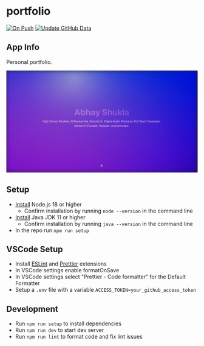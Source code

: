 # portfolio

[![On Push](https://github.com/shuklabhay/portfolio/actions/workflows/push.yml/badge.svg)](https://github.com/shuklabhay/portfolio/actions/workflows/push.yml/badge.svg)
[![Update GitHub Data](https://github.com/shuklabhay/portfolio/actions/workflows/ghdata.yml/badge.svg)](https://github.com/shuklabhay/portfolio/actions/workflows/ghdata.yml/badge.svg)

## App Info

Personal portfolio.

![Home Page](src/static/home_page.png)

## Setup

- [Install](https://nodejs.org/en/download) Node.js 18 or higher
  - Confirm installation by running `node --version` in the command line
- [Install](https://docs.oracle.com/en/java/javase/20/install/overview-jdk-installation.html) Java JDK 11 or higher
  - Confirm installation by running `java --version` in the command line
- In the repo run `npm run setup`

## VSCode Setup

- Install [ESLint](https://marketplace.visualstudio.com/items?itemName=dbaeumer.vscode-eslint) and [Prettier](https://marketplace.visualstudio.com/items?itemName=esbenp.prettier-vscode) extensions
- In VSCode settings enable formatOnSave
- In VSCode settings select "Prettier - Code formatter" for the Default Formatter
- Setup a `.env` file with a variable `ACCESS_TOKEN=your_github_access_token`

## Development

- Run `npm run setup` to install dependencies
- Run `npm run dev` to start dev server
- Run `npm run lint` to format code and fix lint issues
